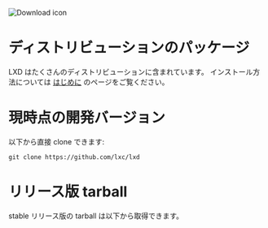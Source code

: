![Download icon](/static/img/download.png)
# ディストリビューションのパッケージ <!-- Distribution packages -->
<!--
LXD is shipped by a number of Linux distributions.  
Installation instructions can be found in our [getting started](/lxd/getting-started-cli/) guide.
-->
LXD はたくさんのディストリビューションに含まれています。
インストール方法については [はじめに](/ja/lxd/getting-started-cli/) のページをご覧ください。

# 現時点の開発バージョン <!-- Current development version -->
<!--
You can clone lxd directly with:
-->
以下から直接 clone できます:

    git clone https://github.com/lxc/lxd

# リリース版 tarball <!-- Release tarballs -->
<!--
Stable release tarballs are available for download below.
-->
stable リリース版の tarball は以下から取得できます。

